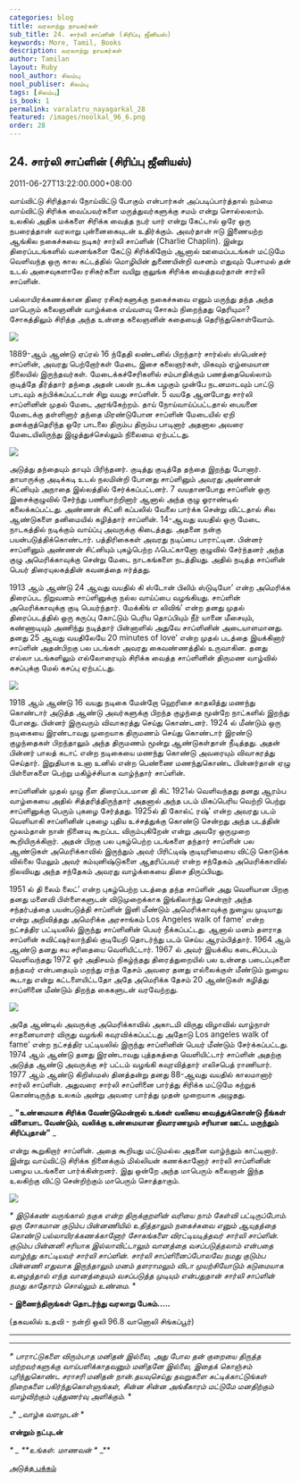 ```yaml
---
categories: blog
title: வரலாற்று நாயகர்கள்
sub_title: 24. சார்லி சாப்ளின் (சிரிப்பு ஜீனியஸ்)
keywords: More, Tamil, Books
description: வரலாற்று நாயகர்கள்
author: Tamilan
layout: Ruby
nool_author: சிலம்பு
nool_publiser: சிலம்பு
tags: [சிலம்பு]
is_book: 1
permalink: varalatru_nayagarkal_28
featured: /images/noolkal_96_6.png
order: 28
---
```



## 24. சார்லி சாப்ளின் (சிரிப்பு ஜீனியஸ்)

2011-06-27T13:22:00.000+08:00

வாய்விட்டு சிரித்தால் நோய்விட்டு போகும் என்பார்கள் அப்படிப்பார்த்தால் நம்மை வாய்விட்டு சிரிக்க வைப்பவர்களை மருத்துவர்களுக்கு சமம் என்று சொல்லலாம். உலகில் அதிக மக்களை சிரிக்க வைத்த நபர் யார் என்று கேட்டால் ஒரே ஒரு நபரைத்தான் வரலாறு புன்னைகையுடன் உதிர்க்கும். அவர்தான் ஈடு இணையற்ற ஆங்கில நகைச்சுவை நடிகர் சார்லி சாப்ளின் (Charlie Chaplin). இன்று திரைப்படங்களில் வசனங்களை கேட்டு சிரிக்கிறோம் ஆனால் ஊமைப்படங்கள் மட்டுமே வெளிவந்த ஒரு கால கட்டத்தில் மொழியின் துணையின்றி வசனம் எதுவும் பேசாமல் தன் உடல் அசைவுகளாலே ரசிகர்களை வயிறு குலுங்க சிரிக்க வைத்தவர்தான் சார்லி சாப்ளின்.

பல்லாயிரக்கணக்கான திரை ரசிகர்களுக்கு நகைச்சுவை எனும் மருந்து தந்த அந்த மாபெரும் கலைஞனின் வாழ்க்கை எவ்வளவு சோகம் நிறைந்தது தெரியுமா? சோகத்திலும் சிரித்த அந்த உன்னத கலைஞனின் கதையைத் தெரிந்துகொள்வோம்.

![](http://1.bp.blogspot.com/-fUBCAdTEyrA/TgWCH56JKlI/AAAAAAAAAiI/dQ-muVcywOs/s320/chaplin_1.jpg)

1889-ஆம் ஆண்டு ஏப்ரல் 16 ந்தேதி லண்டனில் பிறந்தார் சார்ல்ஸ் ஸ்பென்சர் சாப்ளின், அவரது பெற்றோர்கள் மேடை இசை கலைஞர்கள், மிகவும் ஏழ்மையான நிலையில் இருந்தவர்கள். மேடைக்கச்சேரிகளில் சம்பாதிக்கும் பணத்தையெல்லாம் குடித்தே தீர்த்தார் தந்தை அதன் பலன் நடக்க பழகும் முன்பே நடனமாடவும் பாட்டு பாடவும் கற்பிக்கப்பட்டான் சிறு வயது சாப்ளின். 5 வயதே ஆனபோது சார்லி சாப்ளினின் முதல் மேடை அரங்கேற்றம். தாய் நோய்வாய்ப்பட்டதால் பையனை மேடைக்கு தள்ளினார் தந்தை மிரண்டுபோன சாப்ளின் மேடையில் ஏறி தனக்குத்தெரிந்த ஒரே பாடலை திரும்ப திரும்ப பாடினார் அதனால அவரை மேடையிலிருந்து இழுத்துச்செல்லும் நிலைமை ஏற்பட்டது.

![](http://4.bp.blogspot.com/--xxi8Rs5bXs/TgWCOcGU3vI/AAAAAAAAAiM/Rfp9R0QsdhI/s1600/charli_family.jpg)

அடுத்து தந்தையும் தாயும் பிரிந்தனர். குடித்து குடித்தே தந்தை இறந்து போனார். தாயாருக்கு அடிக்கடி உடல் நலமின்றி போனது சாப்ளினும் அவரது அண்ணன் சிட்னியும் அநாதை இல்லத்தில் சேர்க்கப்பட்டனர். 7 வயதானபோது சாப்ளின் ஒரு இசைக்குழுவில் சேர்ந்து பணியாற்றினார் ஆனால் அந்த குழு ஓராண்டில் கலைக்கப்பட்டது. அண்ணன் சிட்னி கப்பலில் வேலை பார்க்க சென்று விட்டதால் சில ஆண்டுகளை தனிமையில் கழித்தார் சாப்ளின். 14-ஆவது வயதில் ஒரு மேடை நாடகத்தில் நடிக்கும் வாய்ப்பு அவருக்கு கிடைத்தது. அதனை நன்கு பயன்படுத்திக்கொண்டார். பத்திரிகைகள் அவரது நடிப்பை பாராட்டின. பின்னர் சாப்ளினும் அண்ணன் சிட்னியும் புகழ்பெற்ற ஃபெட்கானோ குழுவில் சேர்ந்தனர் அந்த குழு அமெரிக்காவுக்கு சென்று மேடை நாடகங்களை நடத்தியது. அதில் நடித்த சாப்ளின் பெயர் திரையுலகத்தின் கவனத்தை ஈர்த்தது.

1913 ஆம் ஆண்டு 24 ஆவது வயதில் கி ஸ்டோன் பிலிம் ஸ்டுடியோ’ என்ற அமெரிக்க திரைப்பட நிறுவனம் சாப்ளினுக்கு நல்ல வாய்ப்பை வழங்கியது. சாப்ளின் அமெரிக்காவுக்கு குடி பெயர்ந்தார். மேக்கிங் எ லிவிங்’ என்ற தனது முதல் திரைப்படத்தில் ஒரு கருப்பு கோட்டும் பெரிய தொப்பியும் நீர் யானை மீசையும், கண்ணாடியும் அணிந்து நடித்தார் பின்னாளில் அதுவே சாப்ளினின் அடையாளமானது. தனது 25 ஆவது வயதிலேயே 20 minutes of love’ என்ற முதல் படத்தை இயக்கினார் சாப்ளின் அதன்பிறகு பல படங்கள் அவரது கைவண்ணத்தில் உருவாகின. தனது எல்லா படங்களிலும் எல்லோரையும் சிரிக்க வைத்த சாப்ளினின் திருமண வாழ்வில் கசப்புக்கு மேல் கசப்பு ஏற்பட்டது.

![](http://4.bp.blogspot.com/-ZgKSSS2EeUw/TgWCycyRKzI/AAAAAAAAAiU/6fQhZOMeGwM/s1600/charlie-chaplin+%25281%2529.jpg)

1918 ஆம் ஆண்டு 16 வயது நடிகை மேன்றோ ஹெரிசை காதலித்து மணந்து கொண்டார் அடுத்த ஆண்டு அவர்களுக்கு பிறந்த குழந்தை மூன்றே நாட்களில் இறந்து போனது. பின்னர் இருவரும் விவாகரத்து செய்து கொண்டனர். 1924 ல் மீண்டும் ஒரு நடிகையை இரண்டாவது முறையாக திருமணம் செய்து கொண்டார் இரண்டு குழந்தைகள் பிறந்தாலும் அந்த திருமணம் மூன்று ஆண்டுகள்தான் நீடித்தது. அதன் பின்னர் பாலத் கடாட் என்ற நடிகையை மணந்து கொண்டு அவரையும் விவாகரத்து செய்தார். இறுதியாக உனா உனில் என்ற பெண்ணை மணந்துகொண்ட பின்னர்தான் ஏழு பிள்ளைகளை பெற்று மகிழ்ச்சியாக வாழ்ந்தார் சாப்ளின்.

சாப்ளினின் முதல் முழு நீள திரைப்படமான தி கிட் 1921ல் வெளிவந்தது தனது ஆரம்ப வாழ்கையை அதில் சித்தரித்திருந்தார் அதனால் அந்த படம் மிகப்பெரிய வெற்றி பெற்று சாப்ளினுக்கு பெரும் புகழை சேர்த்தது. 1925ல் தி கோல்ட் ரஷ்’ என்ற அவரது படம் வெளியாகி சாப்ளினின் புகழை புதிய உச்சத்துக்கு கொண்டு சென்றது அந்த படத்தின் மூலம்தான் நான் நினைவு கூறப்பட விரும்புகிறேன் என்று அவரே ஒருமுறை கூறியிருக்கிறார். அதன் பிறகு பல புகழ்பெற்ற படங்களை தந்தார் சாப்ளின் பல ஆண்டுகள் அமெரிக்காவில் இருந்தும் அவர் பிரிட்டிஷ் குடியுரிமையை விட்டு கொடுக்க வில்லை மேலும் அவர் கம்யுனிஷ்டுகளை ஆதரிப்பவர் என்ற சந்தேகம் அமெரிக்காவில் நிலவியது அந்த சந்தேகம் அவரது வாழ்க்கையை திசை திருப்பியது.

1951 ல் தி லைம் லைட்’ என்ற புகழ்பெற்ற படத்தை தந்த சாப்ளின் அது வெளியான பிறகு தனது மனைவி பிள்ளைகளுடன் விடுமுறைக்காக இங்கிலாந்து சென்றார் அந்த சந்தர்பத்தை பயன்படுத்தி சாப்ளின் இனி மீண்டும் அமெரிக்காவுக்கு நுழைய முடியாது என்று அறிவித்தது அமெரிக்க அரசாங்கம் Los Angeles walk of fame’ என்ற நட்சத்திர பட்டியலில் இருந்து சாப்ளினின் பெயர் நீக்கப்பட்டது. ஆனால் மனம் தளராத சாப்ளின் சுவிட்ஷர்லாந்தில் குடியேறி தொடர்ந்து படம் செய்ய ஆரம்பித்தார். 1964 ஆம் ஆண்டு தனது சுய சரிதையை வெளியிட்டார். 1967 ல் அவர் இயக்கிய கடைசிப்படம் வெளிவந்தது 1972 ஓர் அதிசயம் நிகழ்ந்தது திரைத்துறையில் பல உன்னத படைப்புகளை தந்தவர் என்பதையும் மறந்து எந்த தேசம் அவரை தனது எல்லைக்குள் மீண்டும் நுழைய கூடாது என்று கட்டளையிட்டதோ அதே அமெரிக்க தேசம் 20 ஆண்டுகள் கழித்து சாப்ளினை மீண்டும் திறந்த கைகளுடன் வரவேற்றது.

![](http://2.bp.blogspot.com/-NiagLHF6VXI/TgWDNYA206I/AAAAAAAAAic/c_Ry_qqgdPQ/s320/CharlieChaplineVaslavNijinski1916.jpg)

அதே ஆண்டில் அவருக்கு அமெரிக்காவில் அகாடமி விருது விழாவில் வாழ்நாள் சாதனையாளர் விருது வழங்கி கவுரவிக்கப்பட்டது அதோடு Los angeles walk of fame’ என்ற நட்சத்திர பட்டியலில் இருந்து சாப்ளினின் பெயர் மீண்டும் சேர்க்கப்பட்டது. 1974 ஆம் ஆண்டு தனது இரண்டாவது புத்தகத்தை வெளியிட்டார் சாப்ளின் அதற்கு அடுத்த ஆண்டு அவருக்கு சர் பட்டம் வழங்கி கவுரவித்தார் எலிசபெத் ராணியார். 1977 ஆம் ஆண்டு கிறிஸ்மஸ் தினத்தன்று தனது 88-ஆவது வயதில் காலமானார் சார்லி சாப்ளின். அதுவரை சார்லி சாப்ளினை பார்த்து சிரிக்க மட்டுமே கற்றுக் கொண்டிருந்த உலகம் அன்று அவரை பார்த்து முதன் முறையாக அழுதது.

_ **"உண்மையாக சிரிக்க வேண்டுமென்றால் உங்கள் வலியை வைத்துக்கொண்டு நீங்கள் விளையாட வேண்டும், வலிக்கு உண்மையான நிவாரணமும் சரியான ஊட்ட மருந்தும் சிரிப்புதான்"** _

என்று கூறுகிறார் சாப்ளின். அதை கூறியது மட்டுமல்ல அதனை வாழ்ந்தும் காட்டினார். இன்று வாய்விட்டு சிரிக்க நினைக்கும் மில்லியன் கணக்கானோர் சார்லி சாப்ளினின் பழைய படங்களை பார்க்கின்றனர். இது ஒன்றே அந்த மாபெரும் கலைஞன் இந்த உலகிற்கு விட்டு சென்றிற்கும் மாபெரும் சொத்தாகும்.

![](http://1.bp.blogspot.com/-aA3gMthD_6k/TgWDTXDM92I/AAAAAAAAAig/h538cCqie2U/s320/CharlieChaplineDouglasFairbanks1918.jpg)

_* _இடுக்கண் வருங்கால் நகுக என்ற திருக்குறளின் வரியை நாம் கேள்வி பட்டிருப்போம். ஒரு சோகமான குடும்ப பின்னணியில் உதித்தாலும் நகைச்சுவை எனும் ஆயுதத்தை கொண்டு பல்லாயிரக்கணக்கானோர் சோகங்களை விரட்டியடித்தவர் சார்லி சாப்ளின். குடும்ப பின்னனி சரியாக இல்லாவிட்டாலும் வானத்தை வசப்படுத்தலாம் என்பதை வாழ்ந்து காட்டியவர் சார்லி சாப்ளின். சார்லி சாப்ளினைப்போலவே நமது குடும்ப பின்னணி எதுவாக இருந்தாலும் மனம் தளராமலும் விடா முயற்சியோடும் கடுமையாக உழைத்தால் எந்த வானத்தையும் வசப்படுத்த முடியும் என்பதுதான் சார்லி சாப்ளின் நமது காதோரம் சொல்லும் உண்மை.__ *

**\- இணைந்திருங்கள் தொடர்ந்து வரலாறு பேசும்.....**

(தகவலில் உதவி - நன்றி ஒலி 96.8 வானொலி சிங்கப்பூர்)

* * *

* * *

_* _பாராட்டுகளை விரும்பாத மனிதன் இல்லை, அது போல தன் குறையை திருத்த மற்றவர்களுக்கு வாய்பளிக்காதவனும் மனிதனே இல்லை, இதைக் கொஞ்சம் புரிந்துகொண்ட சராசரி மனிதன் நான்.தயவுசெய்து தவறுகளை சுட்டிக்காட்டுங்கள் நிறைகளை பகிர்ந்துகொள்ளுங்கள், சின்ன சின்ன அங்கீகாரம் மட்டுமே மனதிற்கும் வாழ்விற்கும் புத்துணர்வு அளிக்கும்.__ *

_* __வாழ்க வளமுடன்_ *

**என்றும் நட்புடன்**

_* _ **உங்கள். மாணவன் *_ _**

[அடுத்த பக்கம்](varalatru_nayagarkal_29)